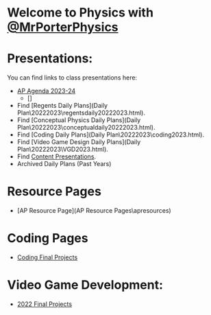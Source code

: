# Welcome to Physics with [@MrPorterPhysics](https://twitter.com/MrPorterPhysics)

# Presentations:

You can find links to class presentations here:
  - [AP Agenda 2023-24](/Daily%20Plan/20232024/Daily%20Slides/APAgendas202324.html)
    - []  
  - Find [Regents Daily Plans](Daily Plan\20222023\regentsdaily20222023.html).
  - Find [Conceptual Physics Daily Plans](Daily Plan\20222023\conceptualdaily20222023.html).
  - Find [Coding Daily Plans](Daily Plan\20222023\coding2023.html).
  - Find [Video Game Design Daily Plans](Daily Plan\20222023\VGD2023.html).
  - Find [Content Presentations](presindex).
  - Archived Daily Plans (Past Years)


# Resource Pages
  - [AP Resource Page](AP Resource Pages\apresources)

# Coding Pages
  - [Coding Final Projects](Coding\codingLanding)

# Video Game Development:
  - [2022 Final Projects](Coding\VGD2022)
